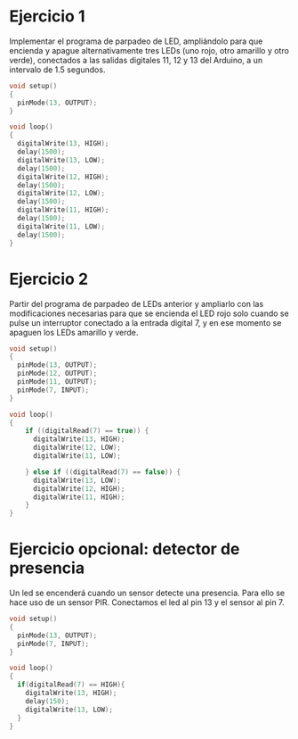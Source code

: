# Ejercicio 1 #

Implementar el programa de parpadeo de LED, ampliándolo para que encienda y apague alternativamente tres LEDs (uno rojo, otro amarillo y otro verde), conectados a las salidas digitales 11, 12 y 13 del Arduino, a un intervalo de 1.5 segundos.

```c
void setup()
{
  pinMode(13, OUTPUT);
}

void loop()
{
  digitalWrite(13, HIGH);
  delay(1500);
  digitalWrite(13, LOW);
  delay(1500);
  digitalWrite(12, HIGH);
  delay(1500); 
  digitalWrite(12, LOW);
  delay(1500); 
  digitalWrite(11, HIGH);
  delay(1500); 
  digitalWrite(11, LOW);
  delay(1500); 
}
```

# Ejercicio 2 #

Partir del programa de parpadeo de LEDs anterior y ampliarlo con las modificaciones necesarias para que se encienda el LED rojo solo cuando se pulse un interruptor conectado a la entrada digital 7, y en ese momento se apaguen los LEDs amarillo y verde.

```c
void setup()
{
  pinMode(13, OUTPUT);
  pinMode(12, OUTPUT);
  pinMode(11, OUTPUT);
  pinMode(7, INPUT);
}

void loop()
{
    if ((digitalRead(7) == true)) {
      digitalWrite(13, HIGH);
      digitalWrite(12, LOW);
      digitalWrite(11, LOW);

    } else if ((digitalRead(7) == false)) {
      digitalWrite(13, LOW);
      digitalWrite(12, HIGH);
      digitalWrite(11, HIGH);
    }
}
```

# Ejercicio opcional: detector de presencia #
Un led se encenderá cuando un sensor detecte una presencia. Para ello se hace uso de un sensor PIR. Conectamos el led al pin 13 y el sensor al pin 7.

```c
void setup()
{
  pinMode(13, OUTPUT);
  pinMode(7, INPUT);
}

void loop()
{
  if(digitalRead(7) == HIGH){
  	digitalWrite(13, HIGH);  
    delay(150);
    digitalWrite(13, LOW);
  }
}
```
